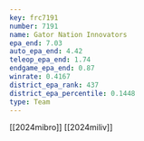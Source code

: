 ```yaml
---
key: frc7191
number: 7191
name: Gator Nation Innovators
epa_end: 7.03
auto_epa_end: 4.42
teleop_epa_end: 1.74
endgame_epa_end: 0.87
winrate: 0.4167
district_epa_rank: 437
district_epa_percentile: 0.1448
type: Team
---
```

[[2024mibro]]
[[2024miliv]]
